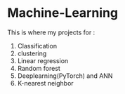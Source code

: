 # Machine-Learning
This is where my projects for :

  1) Classification 
  2) clustering
  4) Linear regression
  5) Random forest
  6) Deeplearning(PyTorch) and ANN
  7) K-nearest neighbor 
